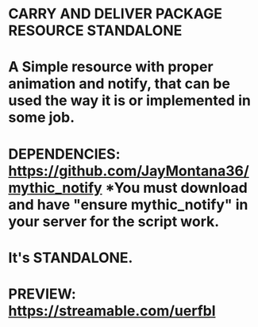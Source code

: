 # CARRY AND DELIVER PACKAGE RESOURCE STANDALONE


# A Simple resource with proper animation and notify, that can be used the way it is or implemented in some job.

# DEPENDENCIES: https://github.com/JayMontana36/mythic_notify *You must download and have "ensure mythic_notify" in your server for the script work.

# It's STANDALONE.

# PREVIEW: https://streamable.com/uerfbl

